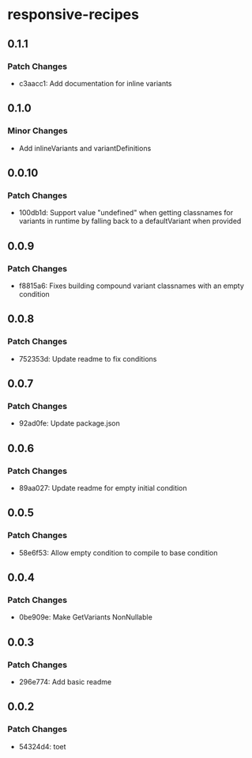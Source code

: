 # responsive-recipes

## 0.1.1

### Patch Changes

- c3aacc1: Add documentation for inline variants

## 0.1.0

### Minor Changes

- Add inlineVariants and variantDefinitions

## 0.0.10

### Patch Changes

- 100db1d: Support value "undefined" when getting classnames for variants in runtime by falling back to a defaultVariant when provided

## 0.0.9

### Patch Changes

- f8815a6: Fixes building compound variant classnames with an empty condition

## 0.0.8

### Patch Changes

- 752353d: Update readme to fix conditions

## 0.0.7

### Patch Changes

- 92ad0fe: Update package.json

## 0.0.6

### Patch Changes

- 89aa027: Update readme for empty initial condition

## 0.0.5

### Patch Changes

- 58e6f53: Allow empty condition to compile to base condition

## 0.0.4

### Patch Changes

- 0be909e: Make GetVariants NonNullable

## 0.0.3

### Patch Changes

- 296e774: Add basic readme

## 0.0.2

### Patch Changes

- 54324d4: toet
